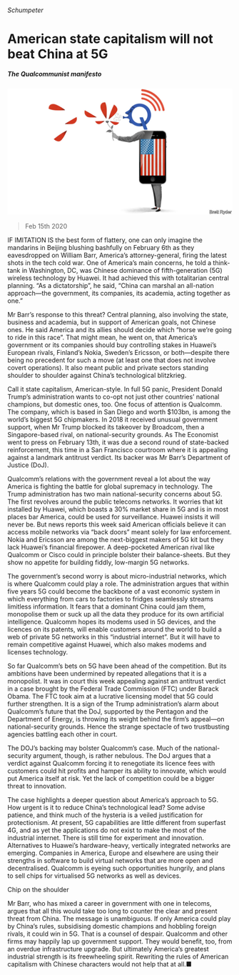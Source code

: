 ###### Schumpeter

# American state capitalism will not beat China at 5G 

##### The Qualcommunist manifesto 

![image](images/20200215_WBD000_0.jpg) 

> Feb 15th 2020 

IF IMITATION IS the best form of flattery, one can only imagine the mandarins in Beijing blushing bashfully on February 6th as they eavesdropped on William Barr, America’s attorney-general, firing the latest shots in the tech cold war. One of America’s main concerns, he told a think-tank in Washington, DC, was Chinese dominance of fifth-generation (5G) wireless technology by Huawei. It had achieved this with totalitarian central planning. “As a dictatorship”, he said, “China can marshal an all-nation approach—the government, its companies, its academia, acting together as one.”

Mr Barr’s response to this threat? Central planning, also involving the state, business and academia, but in support of American goals, not Chinese ones. He said America and its allies should decide which “horse we’re going to ride in this race”. That might mean, he went on, that America’s government or its companies should buy controlling stakes in Huawei’s European rivals, Finland’s Nokia, Sweden’s Ericsson, or both—despite there being no precedent for such a move (at least one that does not involve covert operations). It also meant public and private sectors standing shoulder to shoulder against China’s technological blitzkrieg.


Call it state capitalism, American-style. In full 5G panic, President Donald Trump’s administration wants to co-opt not just other countries’ national champions, but domestic ones, too. One focus of attention is Qualcomm. The company, which is based in San Diego and worth $103bn, is among the world’s biggest 5G chipmakers. In 2018 it received unusual government support, when Mr Trump blocked its takeover by Broadcom, then a Singapore-based rival, on national-security grounds. As The Economist went to press on February 13th, it was due a second round of state-backed reinforcement, this time in a San Francisco courtroom where it is appealing against a landmark antitrust verdict. Its backer was Mr Barr’s Department of Justice (DoJ).

Qualcomm’s relations with the government reveal a lot about the way America is fighting the battle for global supremacy in technology. The Trump administration has two main national-security concerns about 5G. The first revolves around the public telecoms networks. It worries that kit installed by Huawei, which boasts a 30% market share in 5G and is in most places bar America, could be used for surveillance. Huawei insists it will never be. But news reports this week said American officials believe it can access mobile networks via “back doors” meant solely for law enforcement. Nokia and Ericsson are among the next-biggest makers of 5G kit but they lack Huawei’s financial firepower. A deep-pocketed American rival like Qualcomm or Cisco could in principle bolster their balance-sheets. But they show no appetite for building fiddly, low-margin 5G networks.

The government’s second worry is about micro-industrial networks, which is where Qualcomm could play a role. The administration argues that within five years 5G could become the backbone of a vast economic system in which everything from cars to factories to fridges seamlessly streams limitless information. It fears that a dominant China could jam them, monopolise them or suck up all the data they produce for its own artificial intelligence. Qualcomm hopes its modems used in 5G devices, and the licences on its patents, will enable customers around the world to build a web of private 5G networks in this “industrial internet”. But it will have to remain competitive against Huawei, which also makes modems and licenses technology.

So far Qualcomm’s bets on 5G have been ahead of the competition. But its ambitions have been undermined by repeated allegations that it is a monopolist. It was in court this week appealing against an antitrust verdict in a case brought by the Federal Trade Commission (FTC) under Barack Obama. The FTC took aim at a lucrative licensing model that 5G could further strengthen. It is a sign of the Trump administration’s alarm about Qualcomm’s future that the DoJ, supported by the Pentagon and the Department of Energy, is throwing its weight behind the firm’s appeal—on national-security grounds. Hence the strange spectacle of two trustbusting agencies battling each other in court.

The DOJ’s backing may bolster Qualcomm’s case. Much of the national-security argument, though, is rather nebulous. The DoJ argues that a verdict against Qualcomm forcing it to renegotiate its licence fees with customers could hit profits and hamper its ability to innovate, which would put America itself at risk. Yet the lack of competition could be a bigger threat to innovation.

The case highlights a deeper question about America’s approach to 5G. How urgent is it to reduce China’s technological lead? Some advise patience, and think much of the hysteria is a veiled justification for protectionism. At present, 5G capabilities are little different from superfast 4G, and as yet the applications do not exist to make the most of the industrial internet. There is still time for experiment and innovation. Alternatives to Huawei’s hardware-heavy, vertically integrated networks are emerging. Companies in America, Europe and elsewhere are using their strengths in software to build virtual networks that are more open and decentralised. Qualcomm is eyeing such opportunities hungrily, and plans to sell chips for virtualised 5G networks as well as devices.

Chip on the shoulder

Mr Barr, who has mixed a career in government with one in telecoms, argues that all this would take too long to counter the clear and present threat from China. The message is unambiguous. If only America could play by China’s rules, subsidising domestic champions and hobbling foreign rivals, it could win in 5G. That is a counsel of despair. Qualcomm and other firms may happily lap up government support. They would benefit, too, from an overdue infrastructure upgrade. But ultimately America’s greatest industrial strength is its freewheeling spirit. Rewriting the rules of American capitalism with Chinese characters would not help that at all.■

